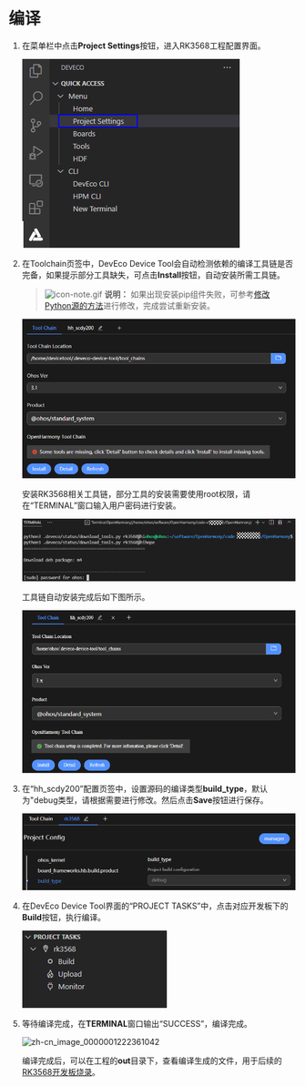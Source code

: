 # 编译


1. 在菜单栏中点击**Project Settings**按钮，进入RK3568工程配置界面。

   ![zh-cn_image_0000001265492885](figures/zh-cn_image_0000001265492885.png)

2. 在Toolchain页签中，DevEco Device Tool会自动检测依赖的编译工具链是否完备，如果提示部分工具缺失，可点击**Install**按钮，自动安装所需工具链。

   > ![icon-note.gif](public_sys-resources/icon-note.gif) **说明：**
   > 如果出现安装pip组件失败，可参考[修改Python源的方法](https://device.harmonyos.com/cn/docs/documentation/guide/ide-set-python-source-0000001227639986)进行修改，完成尝试重新安装。

   ![zh-cn_image_0000001221356692](figures/zh-cn_image_0000001221356692.png)

   安装RK3568相关工具链，部分工具的安装需要使用root权限，请在“TERMINAL”窗口输入用户密码进行安装。

   ![zh-cn_image_0000001327429541.png](figures/zh-cn_image_0000001327429541.png)

   工具链自动安装完成后如下图所示。

   ![zh-cn_image_0000001265676877](figures/zh-cn_image_0000001265676877.png)

3. 在“hh_scdy200”配置页签中，设置源码的编译类型**build_type**，默认为"debug类型，请根据需要进行修改。然后点击**Save**按钮进行保存。

   ![zh-cn_image_0000001276354454.png](figures/zh-cn_image_0000001276354454.png) 

4. 在DevEco Device Tool界面的“PROJECT TASKS”中，点击对应开发板下的**Build**按钮，执行编译。

   ![zh-cn_image_0000001265516901](figures/zh-cn_image_0000001265516901.png)

5. 等待编译完成，在**TERMINAL**窗口输出“SUCCESS”，编译完成。

   ![zh-cn_image_0000001222361042](figures/zh-cn_image_0000001222361042.png)

   编译完成后，可以在工程的**out**目录下，查看编译生成的文件，用于后续的[RK3568开发板烧录](quickstart-standard-running-rk3568-burning.md)。